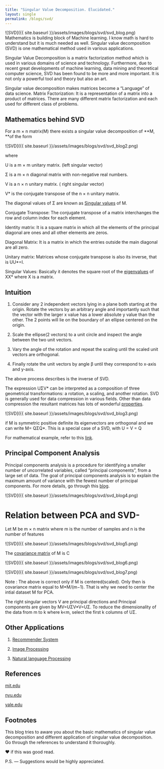 ```yaml
---
title: "Singular Value Decomposition. Elucidated."
layout: single
permalink: /blogs/svd/
---
```

![SVD]({{ site.baseurl }}/assets/images/blogs/svd/svd_blog.png)
Mathematics is building block of Machine learning. I know math is hard to understand but it is much needed as well. Singular value decomposition (SVD) is one mathematical method used in various applications.

Singular Value Decomposition is a matrix factorization method which is used in various domains of science and technology. Furthermore, due to recent great developments of machine learning, data mining and theoretical computer science, SVD has been found to be more and more important. It is not only a powerful tool and theory but also an art.

Singular value decomposition makes matrices become a “Language” of data science.
Matrix Factorization: It is a representation of a matrix into a product of matrices. There are many different matrix factorization and each used for different class of problems.

## Mathematics behind SVD
For a m × n matrix(M) there exists a singular value decomposition of **M, **of the form

![SVD]({{ site.baseurl }}/assets/images/blogs/svd/svd_blog2.png)

where

U is a m × m unitary matrix. (left singular vector)

Σ is a m × n diagonal matrix with non-negative real numbers.

V is a n × n unitary matrix. ( right singular vector)

V* is the conjugate transpose of the n × n unitary matrix.

The diagonal values of Σ are known as [Singular values](https://en.wikipedia.org/wiki/Singular_value) of M.

Conjugate Transpose: The conjugate transpose of a matrix interchanges the row and column index for each element.

Identity matrix: It is a square matrix in which all the elements of the principal diagonal are ones and all other elements are zeros.

Diagonal Matrix: It is a matrix in which the entries outside the main diagonal are all zero.

Unitary matrix: Matrices whose conjugate transpose is also its inverse, that is UU*=I.

Singular Values: Basically it denotes the square root of the [eigenvalues](http://lpsa.swarthmore.edu/MtrxVibe/EigMat/MatrixEigen.html) of XX* where X is a matrix.

## Intuition
1. Consider any 2 independent vectors lying in a plane both starting at the origin. Rotate the vectors by an arbitrary angle and importantly such that the vector with the larger x value has a lower absolute y value than the other. The 2 points will lie on the boundary of an ellipse centered on the origin.

2. Scale the ellipse(2 vectors) to a unit circle and inspect the angle between the two unit vectors.

3. Vary the angle of the rotation and repeat the scaling until the scaled unit vectors are orthogonal.

4. Finally rotate the unit vectors by angle β until they correspond to x-axis and y-axis.

The above process describes is the inverse of SVD.

The expression UΣV* can be interpreted as a composition of three geometrical transformations: a rotation, a scaling, and another rotation. SVD is generally used for data compression in various fields. Other than data compression the resultant matrices has lots of wonderful [properties](https://en.wikipedia.org/wiki/Singular_value_decomposition).

![SVD]({{ site.baseurl }}/assets/images/blogs/svd/svd_blog3.png)

if M is symmetric positive definite its eigenvectors are orthogonal and we can write M= QΣQ*. This is a special case of a SVD, with U = V = Q

For mathematical example, refer to this [link](http://www.d.umn.edu/~mhampton/m4326svd_example.pdf).

## Principal Component Analysis
Principal components analysis is a procedure for identifying a smaller number of uncorrelated variables, called “principal components”, from a large set of data. The goal of principal components analysis is to explain the maximum amount of variance with the fewest number of principal components. For more details, go through this [blog](https://medium.com/data-science-group-iitr/dimensionality-reduction-untangled-5fe391f6aeae).

![SVD]({{ site.baseurl }}/assets/images/blogs/svd/svd_blog4.png)

# Relation between PCA and SVD-

Let M be m × n matrix where m is the number of samples and n is the number of features

![SVD]({{ site.baseurl }}/assets/images/blogs/svd/svd_blog5.png)

The [covariance matrix](https://en.wikipedia.org/wiki/Covariance_matrix) of M is C

![SVD]({{ site.baseurl }}/assets/images/blogs/svd/svd_blog6.png)

![SVD]({{ site.baseurl }}/assets/images/blogs/svd/svd_blog7.png)

Note : The above is correct only if M is centered(scaled). Only then is covariance matrix equal to M*M/(m−1). That is why we need to center the intial dataset M for PCA.

The right singular vectors V are principal directions and Principal components are given by MV=UΣV*V=UΣ. To reduce the dimensionality of the data from m to k where k<m, select the first k columns of UΣ.

## Other Applications
1. [Recommender System](http://files.grouplens.org/papers/webKDD00.pdf)

2. [Image Processing](https://www.math.cuhk.edu.hk/~lmlui/CaoSVDintro.pdf)

3. [Natural language Processing](https://www.quora.com/How-is-singular-value-decomposition-used-in-nlp)

## References
[mit.edu](http://web.mit.edu/be.400/www/SVD/Singular_Value_Decomposition.htm)

[nyu.edu](http://cims.nyu.edu/~donev/Teaching/NMI-Fall2014/Lecture-SVD.handout.pdf)

[yale.edu](http://www.cs.yale.edu/homes/el327/datamining2013aFiles/07_singular_value_decomposition.pdf)

## Footnotes
This blog tries to aware you about the basic mathematics of singular value decomposition and different application of singular value decomposition. Go through the references to understand it thoroughly.

❤ if this was good read.

P.S. — Suggestions would be highly appreciated.
